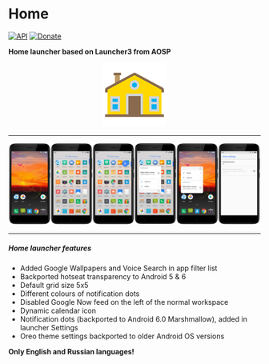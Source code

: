 # Home
[![API](https://img.shields.io/badge/API-21%2B-orange.svg?style=flat)](https://android-arsenal.com/api?level=21)
[![Donate](https://img.shields.io/badge/Donate-WebMoney-blue.svg)](https://funding.wmtransfer.com/widgets/vertical/24b93236-1c8d-4b10-802e-2addf9e31b5f?bt=0&hs=1&sum=1 "For a cup of coffee :)")

**Home launcher based on Launcher3 from AOSP** <p align="center"><img width="128" height="128" src="images/icon.png" /></p>

--------

![Screenshots](./images/screenshots.png?raw=true)

--------

##### Home launcher features

- Added Google Wallpapers and Voice Search in app filter list
- Backported hotseat transparency to Android 5 & 6
- Default grid size 5x5
- Different colours of notification dots
- Disabled Google Now feed on the left of the normal workspace
- Dynamic calendar icon
- Notification dots (backported to Android 6.0 Marshmallow), added in launcher Settings
- Oreo theme settings backported to older Android OS versions

**Only English and Russian languages!**

